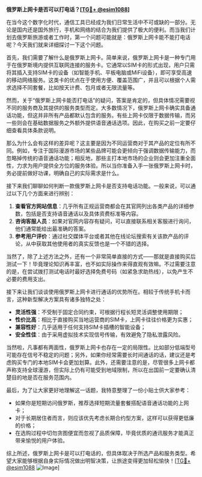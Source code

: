 **俄罗斯上网卡是否可以打电话？[[TG💪+ @esim1088](https://t.me/s/esim1088)]**

在当今这个数字化时代，通信工具已经成为我们日常生活中不可或缺的一部分。无论是国内还是国外旅行，手机和网络的结合为我们提供了极大的便利。而当我们计划去俄罗斯旅游或者工作时，第一个问题可能就是：俄罗斯上网卡能不能打电话呢？今天我们就来详细探讨一下这个问题。

首先，我们需要了解什么是俄罗斯上网卡。简单来说，俄罗斯上网卡是一种专门用于在俄罗斯境内提供互联网连接的服务卡。它通常以SIM卡的形式出现，用户只需将其插入支持SIM卡的设备（如智能手机、平板电脑或MiFi设备），即可享受高速的移动网络服务。这类卡的优点在于使用方便、覆盖范围广，并且可以根据个人需求选择不同套餐，比如按天计费、包月或者无限流量等。

然而，关于“俄罗斯上网卡能否打电话”的疑问，答案是肯定的，但具体情况需要视不同的服务商及其提供的服务类型而定。大多数情况下，俄罗斯上网卡确实具备通话功能，但这并非所有产品都默认包含的服务。有些上网卡仅限于数据传输，而另一些则会在基础数据服务之外额外提供语音通话选项。因此，在购买之前一定要仔细查看具体条款说明。

那么为什么会有这样的差异呢？这主要是因为不同运营商对于其产品的定位有所不同。例如，专注于国际漫游市场的某些品牌可能会更倾向于强调数据传输能力，而忽略掉传统的语音通话功能；相反地，那些主打本地市场的企业则会更加注重全面性，力求为用户提供全方位的服务体验。所以当你准备入手一张俄罗斯上网卡时，务必提前做好功课，明确自己的实际需求是什么。

接下来我们聊聊如何判断一款俄罗斯上网卡是否支持电话功能。一般来说，可以通过以下几个方面来进行辨别：

1. **查看官方网站信息**：几乎所有正规运营商都会在其官网列出各类产品的详细参数，包括是否支持语音通话以及具体资费标准等内容。
2. **咨询客服人员**：如果对官网内容存有疑问，可以直接联系相关客服进行询问，他们通常能给出最准确的答案。
3. **参考用户评价**：通过社交媒体平台或者其他在线论坛搜索有关该款产品的评论，从中获取其他使用者的真实反馈也是一个不错的选择。

当然了，除了上述方法之外，还有一个非常简单直接的方式——那就是直接购买后测试一下！毕竟理论知识再丰富，也不如实际操作来得直观有效嘛。不过需要注意的是，在尝试拨打测试电话时最好选择免费号码（如紧急求助热线），以免产生不必要的费用支出。

接下来让我们谈谈使用俄罗斯上网卡进行通话的优势所在。相较于传统手机卡而言，这种新型解决方案具有诸多独特之处：
- **灵活性强**：不受制于固定合同约束，可根据行程长短灵活调整使用期限；
- **性价比高**：相比于直接购买当地运营商的SIM卡，上网卡往往价格更为实惠；
- **兼容性好**：几乎适用于任何支持SIM卡插槽的智能设备；
- **安全性佳**：由于采用虚拟技术实现信号传输，有效避免了隐私泄露风险。

当然啦，凡事都有两面性，俄罗斯上网卡也存在一定的局限性。比如部分低端型号可能存在信号不稳定的问题；另外，如果你经常需要长时间通话的话，建议还是考虑购买专门的本地SIM卡会更加划算。此外，还需要注意的是，尽管很多上网卡都声称支持全球漫游，但实际上仍有可能受到地域限制，所以在出国前一定要确认清楚目的地是否在服务范围内。

最后，为了让大家更好地理解这一话题，我特意整理了一份小贴士供大家参考：
- 如果你是短期访问俄罗斯，推荐选择短期流量套餐搭配语音通话功能的上网卡；
- 对于长期居住者而言，则应该优先考虑长期合约型方案，这样可以获得更低廉的价格；
- 在选购过程中切勿贪图便宜而忽视了品质保障，毕竟优质的通讯服务才能真正带来愉悦的用户体验。

综上所述，俄罗斯上网卡是可以打电话的，但具体取决于所选产品和服务类型。希望大家能够根据自身实际情况做出明智决策，让旅途变得更加轻松愉快！[[TG💪+ @esim1088](https://t.me/s/esim1088) ![Image](https://i.postimg.cc/4NQfJmqS/Snipaste-2025-05-13-00-14-12.png)]